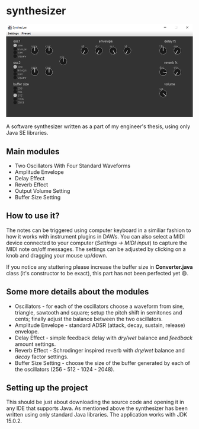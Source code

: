 # synthesizer

<img src="https://raw.githubusercontent.com/marekbobrowski/synthesizer/master/doc/gui.png">

A software synthesizer written as a part of my engineer's thesis, using only Java SE libraries.

## Main modules
* Two Oscillators With Four Standard Waveforms
* Amplitude Envelope
* Delay Effect
* Reverb Effect
* Output Volume Setting
* Buffer Size Setting

## How to use it?
The notes can be triggered using computer keyboard in a similiar fashion to how it works with instrument plugins in DAWs.
You can also select a MIDI device connected to your computer (*Settings -> MIDI input*) to capture the MIDI note on/off messages.
The settings can be adjusted by clicking on a knob and dragging your mouse up/down.

If you notice any stuttering please increase the buffer size in **Converter.java** class (it's constructor to be exact), this part has not been perfected yet :smile:.

## Some more details about the modules
* Oscillators - for each of the oscillators choose a waveform from sine, triangle, sawtooth and square; setup the pitch shift in semitones and cents; finally adjust the balance between the two oscillators.
* Amplitude Envelope - standard ADSR (attack, decay, sustain, release) envelope.
* Delay Effect - simple feedback delay with *dry/wet* balance and *feedback* amount settings.
* Reverb Effect - Schrodinger inspired reverb with *dry/wet* balance and *decay* factor settings.
* Buffer Size Setting - choose the size of the buffer generated by each of the oscillators (256 - 512 - 1024 - 2048).

## Setting up the project
This should be just about downloading the source code and opening it in any IDE that supports Java. As mentioned above the synthesizer has been written using only standard Java libraries. The application works with JDK 15.0.2.
